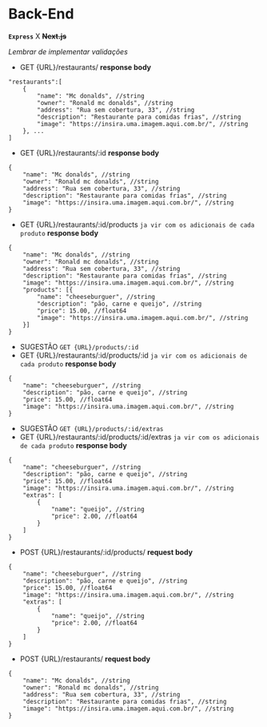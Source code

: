 # **Back-End**

**`Express`** X ~~**Next.js**~~

_Lembrar de implementar validações_

- GET {URL}/restaurants/
  **response body**

```
"restaurants":[
    {
        "name": "Mc donalds", //string
        "owner": "Ronald mc donalds", //string
        "address": "Rua sem cobertura, 33", //string
        "description": "Restaurante para comidas frias", //string
        "image": "https://insira.uma.imagem.aqui.com.br/", //string
    }, ...
]
```

- GET {URL}/restaurants/:id
  **response body**

```
{
    "name": "Mc donalds", //string
    "owner": "Ronald mc donalds", //string
    "address": "Rua sem cobertura, 33", //string
    "description": "Restaurante para comidas frias", //string
    "image": "https://insira.uma.imagem.aqui.com.br/", //string
}
```

- GET {URL}/restaurants/:id/products
  `ja vir com os adicionais de cada produto`
  **response body**

```
{
    "name": "Mc donalds", //string
    "owner": "Ronald mc donalds", //string
    "address": "Rua sem cobertura, 33", //string
    "description": "Restaurante para comidas frias", //string
    "image": "https://insira.uma.imagem.aqui.com.br/", //string
    "products": [{
        "name": "cheeseburguer", //string
        "description": "pão, carne e queijo", //string
        "price": 15.00, //float64
        "image": "https://insira.uma.imagem.aqui.com.br/", //string
    }]
}

```

- SUGESTÃO `GET {URL}/products/:id`
- GET {URL}/restaurants/:id/products/:id
  `ja vir com os adicionais de cada produto`
  **response body**

```
{
    "name": "cheeseburguer", //string
    "description": "pão, carne e queijo", //string
    "price": 15.00, //float64
    "image": "https://insira.uma.imagem.aqui.com.br/", //string
}
```

- SUGESTÃO `GET {URL}/products/:id/extras`
- GET {URL}/restaurants/:id/products/:id/extras
  `ja vir com os adicionais de cada produto`
  **response body**

```
{
    "name": "cheeseburguer", //string
    "description": "pão, carne e queijo", //string
    "price": 15.00, //float64
    "image": "https://insira.uma.imagem.aqui.com.br/", //string
    "extras": [
        {
            "name": "queijo", //string
            "price": 2.00, //float64
        }
    ]
}
```

- POST {URL}/restaurants/:id/products/
  **request body**

```
{
    "name": "cheeseburguer", //string
    "description": "pão, carne e queijo", //string
    "price": 15.00, //float64
    "image": "https://insira.uma.imagem.aqui.com.br/", //string
    "extras": [
        {
            "name": "queijo", //string
            "price": 2.00, //float64
        }
    ]
}
```

- POST {URL}/restaurants/
  **request body**

```
{
    "name": "Mc donalds", //string
    "owner": "Ronald mc donalds", //string
    "address": "Rua sem cobertura, 33", //string
    "description": "Restaurante para comidas frias", //string
    "image": "https://insira.uma.imagem.aqui.com.br/", //string
}
```
